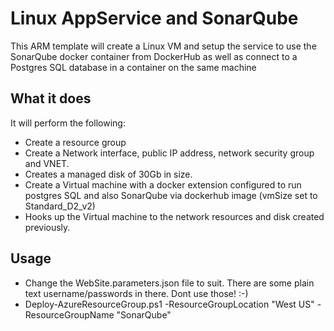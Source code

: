 # Linux AppService and SonarQube
This ARM template will create a Linux VM and setup the service to use the SonarQube docker container from DockerHub as well as connect to a Postgres SQL database in a container on the same machine

## What it does
It will perform the following:
- Create a resource group
- Create a Network interface, public IP address, network security group and VNET.
- Creates a managed disk of 30Gb in size.
- Create a Virtual machine with a docker extension configured to run postgres SQL and also SonarQube via dockerhub image (vmSize set to Standard_D2_v2)
- Hooks up the Virtual machine to the network resources and disk created previously.

## Usage
- Change the WebSite.parameters.json file to suit. There are some plain text username/passwords in there. Dont use those! :-)
- Deploy-AzureResourceGroup.ps1 -ResourceGroupLocation "West US" -ResourceGroupName "SonarQube"
